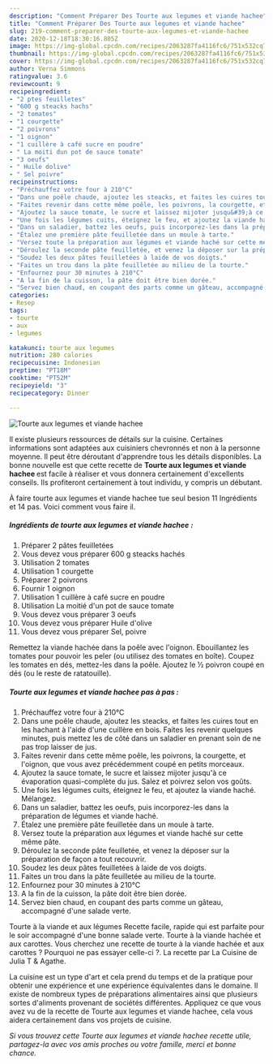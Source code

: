 ```yaml
---
description: "Comment Préparer Des Tourte aux legumes et viande hachee"
title: "Comment Préparer Des Tourte aux legumes et viande hachee"
slug: 219-comment-preparer-des-tourte-aux-legumes-et-viande-hachee
date: 2020-12-18T18:30:16.805Z
image: https://img-global.cpcdn.com/recipes/2063287fa4116fc6/751x532cq70/tourte-aux-legumes-et-viande-hachee-photo-principale-de-la-recette.jpg
thumbnail: https://img-global.cpcdn.com/recipes/2063287fa4116fc6/751x532cq70/tourte-aux-legumes-et-viande-hachee-photo-principale-de-la-recette.jpg
cover: https://img-global.cpcdn.com/recipes/2063287fa4116fc6/751x532cq70/tourte-aux-legumes-et-viande-hachee-photo-principale-de-la-recette.jpg
author: Verna Simmons
ratingvalue: 3.6
reviewcount: 9
recipeingredient:
- "2 ptes feuilletes"
- "600 g steacks hachs"
- "2 tomates"
- "1 courgette"
- "2 poivrons"
- "1 oignon"
- "1 cuillère à café sucre en poudre"
- " La moiti dun pot de sauce tomate"
- "3 oeufs"
- " Huile dolive"
- " Sel poivre"
recipeinstructions:
- "Préchauffez votre four à 210°C"
- "Dans une poêle chaude, ajoutez les steacks, et faites les cuires tout en les hachant à l&#39;aide d&#39;une cuillère en bois. Faites les revenir quelques minutes, puis mettez les de côté dans un saladier en prenant soin de ne pas trop laisser de jus."
- "Faites revenir dans cette même poêle, les poivrons, la courgette, et l&#39;oignon, que vous avez précédemment coupé en petits morceaux."
- "Ajoutez la sauce tomate, le sucre et laissez mijoter jusqu&#39;à ce évaporation quasi-complète du jus. Salez et poivrez selon vos goûts."
- "Une fois les légumes cuits, éteignez le feu, et ajoutez la viande haché. Mélangez."
- "Dans un saladier, battez les oeufs, puis incorporez-les dans la préparation de légumes et viande haché."
- "Étalez une première pâte feuilletée dans un moule à tarte."
- "Versez toute la préparation aux légumes et viande haché sur cette même pâte."
- "Déroulez la seconde pâte feuilletée, et venez la déposer sur la préparation de façon a tout recouvrir."
- "Soudez les deux pâtes feuilletées à laide de vos doigts."
- "Faites un trou dans la pâte feuilletée au milieu de la tourte."
- "Enfournez pour 30 minutes à 210°C"
- "A la fin de la cuisson, la pâte doit être bien dorée."
- "Servez bien chaud, en coupant des parts comme un gâteau, accompagné d&#39;une salade verte."
categories:
- Resep
tags:
- tourte
- aux
- legumes

katakunci: tourte aux legumes 
nutrition: 280 calories
recipecuisine: Indonesian
preptime: "PT18M"
cooktime: "PT52M"
recipeyield: "3"
recipecategory: Dinner

---
```



![Tourte aux legumes et viande hachee](https://img-global.cpcdn.com/recipes/2063287fa4116fc6/751x532cq70/tourte-aux-legumes-et-viande-hachee-photo-principale-de-la-recette.jpg)

Il existe plusieurs ressources de détails sur la cuisine. Certaines informations sont adaptées aux cuisiniers chevronnés et non à la personne moyenne. Il peut être déroutant d'apprendre tous les détails disponibles. La bonne nouvelle est que cette recette de <strong> Tourte aux legumes et viande hachee </strong> est facile à réaliser et vous donnera certainement d'excellents conseils. Ils profiteront certainement à tout individu, y compris un débutant.

<!--inarticleads1-->

À faire tourte aux legumes et viande hachee tue seul besion 11 Ingrédients et 14 pas. Voici comment vous faire il.

##### Ingrédients de tourte aux legumes et viande hachee :

1. Préparer 2 pâtes feuilletées
1. Vous devez vous préparer 600 g steacks hachés
1. Utilisation 2 tomates
1. Utilisation 1 courgette
1. Préparer 2 poivrons
1. Fournir 1 oignon
1. Utilisation 1 cuillère à café sucre en poudre
1. Utilisation  La moitié d&#39;un pot de sauce tomate
1. Vous devez vous préparer 3 oeufs
1. Vous devez vous préparer  Huile d&#39;olive
1. Vous devez vous préparer  Sel, poivre


Remettez la viande hachée dans la poêle avec l&#39;oignon. Ebouillantez les tomates pour pouvoir les peler (ou utilisez des tomates en boîte). Coupez les tomates en dés, mettez-les dans la poêle. Ajoutez le ½ poivron coupé en dés (ou le reste de ratatouille). 

<!--inarticleads2-->

##### Tourte aux legumes et viande hachee pas à pas :

1. Préchauffez votre four à 210°C
1. Dans une poêle chaude, ajoutez les steacks, et faites les cuires tout en les hachant à l&#39;aide d&#39;une cuillère en bois. Faites les revenir quelques minutes, puis mettez les de côté dans un saladier en prenant soin de ne pas trop laisser de jus.
1. Faites revenir dans cette même poêle, les poivrons, la courgette, et l&#39;oignon, que vous avez précédemment coupé en petits morceaux.
1. Ajoutez la sauce tomate, le sucre et laissez mijoter jusqu&#39;à ce évaporation quasi-complète du jus. Salez et poivrez selon vos goûts.
1. Une fois les légumes cuits, éteignez le feu, et ajoutez la viande haché. Mélangez.
1. Dans un saladier, battez les oeufs, puis incorporez-les dans la préparation de légumes et viande haché.
1. Étalez une première pâte feuilletée dans un moule à tarte.
1. Versez toute la préparation aux légumes et viande haché sur cette même pâte.
1. Déroulez la seconde pâte feuilletée, et venez la déposer sur la préparation de façon a tout recouvrir.
1. Soudez les deux pâtes feuilletées à laide de vos doigts.
1. Faites un trou dans la pâte feuilletée au milieu de la tourte.
1. Enfournez pour 30 minutes à 210°C
1. A la fin de la cuisson, la pâte doit être bien dorée.
1. Servez bien chaud, en coupant des parts comme un gâteau, accompagné d&#39;une salade verte.


Tourte à la viande et aux légumes Recette facile, rapide qui est parfaite pour le soir accompagné d&#39;une bonne salade verte. Tourte à la viande hachée et aux carottes. Vous cherchez une recette de tourte à la viande hachée et aux carottes ? Pourquoi ne pas essayer celle-ci ?. La recette par La Cuisine de Julia T &amp; Agathe. 

<!--inarticleads1-->

<p>
La cuisine est un type d'art et cela prend du temps et de la pratique pour obtenir une expérience et une expérience équivalentes dans le domaine. Il existe de nombreux types de préparations alimentaires ainsi que plusieurs sortes d'aliments provenant de sociétés différentes. Appliquez ce que vous avez vu de la recette de Tourte aux legumes et viande hachee, cela vous aidera certainement dans vos projets de cuisine.
</p>

<p>
<i>Si vous trouvez cette Tourte aux legumes et viande hachee recette utile, partagez-la avec vos amis proches ou votre famille, merci et bonne chance.</i>
</p>
